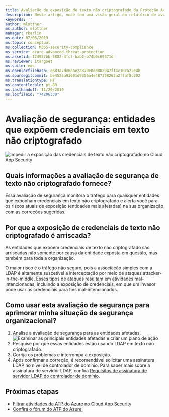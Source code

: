 ```yaml
---
title: Avaliação de exposição de texto não criptografado da Proteção Avançada contra Ameaças do Azure | Microsoft Docs
description: Neste artigo, você tem uma visão geral do relatório de avaliação da situação de segurança de identidade da exposição de texto não criptografado da ATP do Azure.
keywords: ''
author: mlottner
ms.author: mlottner
manager: rkarlin
ms.date: 07/08/2019
ms.topic: conceptual
ms.collection: M365-security-compliance
ms.service: azure-advanced-threat-protection
ms.assetid: 124957bb-5882-4fcf-bab2-b74b0c69571d
ms.reviewer: itargoet
ms.suite: ems
ms.openlocfilehash: e683a7de6eae2a379e0dd802947ff4c10ca22e4b
ms.sourcegitcommit: be4525a93601d9356a4e487398262a2ffaf8c202
ms.translationtype: HT
ms.contentlocale: pt-BR
ms.lasthandoff: 11/20/2019
ms.locfileid: "74206330"
---
```

# <a name="security-assessment-entities-exposing-credentials-in-clear-text"></a>Avaliação de segurança: entidades que expõem credenciais em texto não criptografado 

![Impedir a exposição das credenciais de texto não criptografado no Cloud App Security](media/atp-cas-isp-clear-text-1.png)

## <a name="what-information-does-the-prevent-clear-text-security-assessment-provide"></a>Quais informações a avaliação de segurança de texto não criptografado fornece? 

Essa avaliação de segurança monitora o tráfego para quaisquer entidades que exponham credenciais em texto não criptografado e alerta você para os riscos atuais de exposição (entidades mais afetadas) na sua organização com as correções sugeridas. 

## <a name="why-is-clear-text-credential-exposure-risky"></a>Por que a exposição de credenciais de texto não criptografado é arriscada?  
As entidades que expõem credenciais de texto não criptografado são arriscadas não somente por causa da entidade exposta em questão, mas também para toda a organização.  

O maior risco é o tráfego não seguro, pois a associação simples com a LDAP é altamente suscetível a interceptação por meio de ataques attacker-in-the-middle. Esses tipos de ataques resultam em atividades mal-intencionadas, incluindo a exposição de credenciais, em que um invasor pode usar as credenciais para fins mal-intencionados. 

## <a name="how-do-i-use-this-security-assessment-to-improve-my-organizational-security-posture"></a>Como usar esta avaliação de segurança para aprimorar minha situação de segurança organizacional? 

1. Analise a avaliação de segurança para as entidades afetadas. 
    ![Examinar as principais entidades afetadas e criar um plano de ação](media/atp-cas-isp-clear-text-2.png)
1. Pesquise por que essas entidades estão usando LDAP em texto não criptografado. 
1. Corrija os problemas e interrompa a exposição. 
1. Após confirmar a correção, é recomendável solicitar uma assinatura LDAP no nível de controlador de domínio. Para saber mais sobre a assinatura de servidor LDAP, confira [Requisitos de assinatura de servidor LDAP do controlador de domínio](https://docs.microsoft.com/windows/security/threat-protection/security-policy-settings/domain-controller-ldap-server-signing-requirements). 
 

## <a name="next-steps"></a>Próximas etapas
- [Filtrar atividades da ATP do Azure no Cloud App Security](atp-activities-filtering-mcas.md)
- [Confira o fórum do ATP do Azure!](https://aka.ms/azureatpcommunity)
